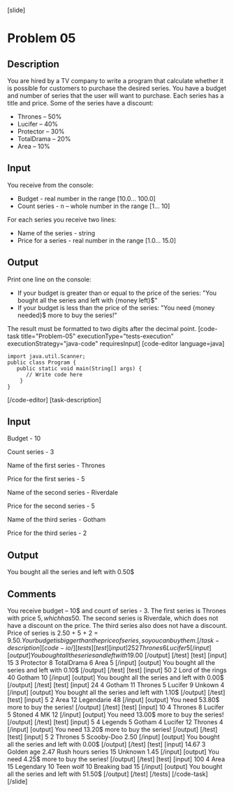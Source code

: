 [slide]
# Problem 05
## Description
You are hired by a TV company to write a program that calculate whether it is possible for customers to purchase the desired series. You have a budget and number of series that the user will want to purchase. Each series has a title and price.
Some of the series have a discount:
- Thrones – 50%
- Lucifer – 40%	
- Protector – 30%
- TotalDrama – 20%
- Area – 10%

## Input
You receive from the console:
- Budget - real number in the range [10.0… 100.0]
- Count series - n – whole number in the range [1… 10]

For each series you receive two lines:
- Name of the series - string
- Price for a series - real number in the range [1.0… 15.0]

## Output
Print one line on the console:
- If your budget is greater than or equal to the price of the series: "You bought all the series and left with \{money left\}$"
- If your budget is less than the price of the series: "You need \{money needed\}$ more to buy the series!"

The result must be formatted to two digits after the decimal point.
[code-task title="Problem-05" executionType="tests-execution" executionStrategy="java-code" requiresInput]
[code-editor language=java]
```
import java.util.Scanner;
public class Program {
   public static void main(String[] args) {
      // Write code here
    }
}
```
[/code-editor]
[task-description]
## Input
Budget - 10

Count series - 3

Name of the first series - Thrones

Price for the first series - 5

Name of the second series - Riverdale

Price for the second series - 5

Name of the third series - Gotham

Price for the third series - 2

## Output
You bought all the series and left with 0.50$

## Comments
You receive budget – 10$ and count of series - 3. The first series is Thrones with price 5$, which has 50% discount from the price 5 - 50% = 2.50$. The second series is Riverdale, which does not have a discount on the price. The third series also does not have a discount. Price of series is 2.50 + 5 + 2 = 9.50$. Your budget is bigger than the price of series, so you can buy them.
[/task-description]
[code-io /]
[tests]
[test]
[input]
25
2
Thrones
6
Lucifer
5
[/input]
[output]
You bought all the series and left with 19.00$
[/output]
[/test]
[test]
[input]
15
3
Protector
8
TotalDrama
6
Area
5
[/input]
[output]
You bought all the series and left with 0.10$
[/output]
[/test]
[test]
[input]
50
2
Lord of the rings
40
Gotham
10
[/input]
[output]
You bought all the series and left with 0.00$
[/output]
[/test]
[test]
[input]
24
4
Gotham
11
Thrones
5
Lucifer
9
Unkown
4
[/input]
[output]
You bought all the series and left with 1.10$
[/output]
[/test]
[test]
[input]
5
2
Area
12
Legendarie
48
[/input]
[output]
You need 53.80$ more to buy the series!
[/output]
[/test]
[test]
[input]
10
4
Thrones
8
Lucifer
5
Stoned
4
MK
12
[/input]
[output]
You need 13.00$ more to buy the series!
[/output]
[/test]
[test]
[input]
5
4
Legends
5
Gotham
4
Lucifer
12
Thrones
4
[/input]
[output]
You need 13.20$ more to buy the series!
[/output]
[/test]
[test]
[input]
5
2
Thrones
5
Scooby-Doo
2.50
[/input]
[output]
You bought all the series and left with 0.00$
[/output]
[/test]
[test]
[input]
14.67
3
Golden age
2.47
Rush hours series
15
Unknown
1.45
[/input]
[output]
You need 4.25$ more to buy the series!
[/output]
[/test]
[test]
[input]
100
4
Area
15
Legendary
10
Teen wolf
10
Breaking bad
15
[/input]
[output]
You bought all the series and left with 51.50$
[/output]
[/test]
[/tests]
[/code-task]
[/slide]